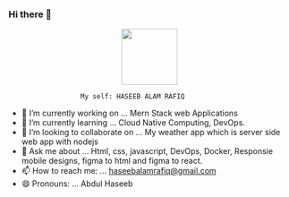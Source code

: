 ### Hi there 👋

<div id="header" align="center">
  <img src="https://media.giphy.com/media/qgQUggAC3Pfv687qPC/giphy.gif" width="100"/>
</div>

                      My self: HASEEB ALAM RAFIQ  

- 🔭 I’m currently working on ... Mern Stack web Applications
- 🌱 I’m currently learning ... Cloud Native Computing, DevOps.
- 👯 I’m looking to collaborate on ... My weather app which is server side web app with nodejs
- 💬 Ask me about ... Html, css, javascript, DevOps, Docker, Responsie mobile designs, figma to html and figma to react.
- 📫 How to reach me: ... haseebalamrafiq@gmail.com
- 😄 Pronouns: ...  Abdul Haseeb

